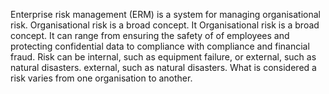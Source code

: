 Enterprise risk management (ERM) is a system for managing
organisational risk. Organisational risk is a broad concept. It
Organisational risk is a broad concept. It can range from ensuring the safety of
of employees and protecting confidential data to compliance with
compliance and financial fraud. Risk
can be internal, such as equipment failure, or external, such as natural disasters.
external, such as natural disasters. What is considered a risk
varies from one organisation to another.
